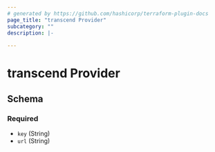 ```yaml
---
# generated by https://github.com/hashicorp/terraform-plugin-docs
page_title: "transcend Provider"
subcategory: ""
description: |-
  
---
```


# transcend Provider





<!-- schema generated by tfplugindocs -->
## Schema

### Required

- `key` (String)
- `url` (String)
